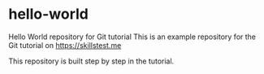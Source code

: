 # hello-world
Hello World repository for Git tutorial
This is an example repository for the Git tutorial on https://skillstest.me

This repository is built step by step in the tutorial.